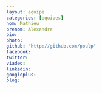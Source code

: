 ```yaml
---
layout: equipe
categories: [equipes]
nom: Mathieu
prenom: Alexandre
bio: 
photo: 
github: "http://github.com/poulp"
facebook: 
twitter: 
viadeo: 
linkedin: 
googleplus: 
blog: 
---
```

